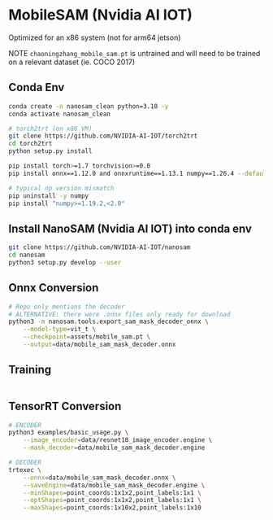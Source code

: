 # MobileSAM (Nvidia AI IOT)
Optimized for an x86 system (not for arm64 jetson)

NOTE
`chaoningzhang_mobile_sam.pt` is untrained and will need to be trained on a relevant dataset (ie. COCO 2017)

## Conda Env
```bash
conda create -n nanosam_clean python=3.10 -y
conda activate nanosam_clean

# torch2trt (on x86 VM)
git clone https://github.com/NVIDIA-AI-IOT/torch2trt
cd torch2trt
python setup.py install

pip install torch>=1.7 torchvision>=0.8
pip install onnx==1.12.0 and onnxruntime==1.13.1 numpy==1.26.4 --default-timeout=1000   # (closest is onnx==1.13.1  && onnxruntime==1.14.1)

# typical np version mismatch
pip uninstall -y numpy
pip install "numpy>=1.19.2,<2.0"
```

## Install NanoSAM (Nvidia AI IOT) into conda env
```bash
git clone https://github.com/NVIDIA-AI-IOT/nanosam
cd nanosam
python3 setup.py develop --user
```

## Onnx Conversion
```bash
# Repo only mentions the decoder
# ALTERNATIVE: there were .onnx files only ready for download
python3 -m nanosam.tools.export_sam_mask_decoder_onnx \
    --model-type=vit_t \
    --checkpoint=assets/mobile_sam.pt \
    --output=data/mobile_sam_mask_decoder.onnx
```

## Training
```bash 
```

## TensorRT Conversion
```bash
# ENCODER
python3 examples/basic_usage.py \
    --image_encoder=data/resnet18_image_encoder.engine \
    --mask_decoder=data/mobile_sam_mask_decoder.engine

# DECODER
trtexec \
    --onnx=data/mobile_sam_mask_decoder.onnx \
    --saveEngine=data/mobile_sam_mask_decoder.engine \
    --minShapes=point_coords:1x1x2,point_labels:1x1 \
    --optShapes=point_coords:1x1x2,point_labels:1x1 \
    --maxShapes=point_coords:1x10x2,point_labels:1x10
```